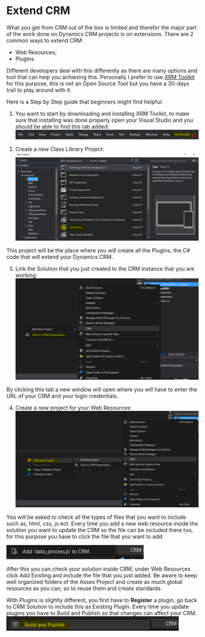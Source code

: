 # Extend CRM

What you get from CRM out of the box is limited and therefor the major part of the work done on Dynamics CRM projects is on extensions.
There are 2 common ways to extend CRM:
- Web Resources;
- Plugins

Different developers deal with this differently as there are many options and tool that can help you achieving this.
Personally I prefer to use <a href="https://xrmtoolkit.com/">XRM Toolkit</a> for this purpose, this is not an Open Source Tool but you have a 30-days trail to play around with it.

Here is a Step by Step guide that beginners might find helpful:

1. You want to start by downloading and installing XRM Toolkit, to make sure that installing was done properly open your Visual Studio and you should be able to find this tab added:
![alt tag](https://github.com/Parpulo/DynamicsCRMBook/blob/master/img/xrmtoolkit.PNG)

2. Create a new Class Library Project:
![alt tag](https://github.com/Parpulo/DynamicsCRMBook/blob/master/img/newProject.PNG)

This project will be the place where you will create all the Plugins, the C# code that will extend your Dynamics CRM.

3. Link the Solution that you just created to the CRM instance that you are working:
![alt tag](https://github.com/Parpulo/DynamicsCRMBook/blob/master/img/linkToCMR.PNG)

By clicking this tab a new window will open where you will have to enter the URL of your CRM and your login credentials.

4. Create a new project for your Web Resources:
![alt tag](https://github.com/Parpulo/DynamicsCRMBook/blob/master/img/assets.PNG)

You will be asked to check all the types of files that you want to include such as, html, css, js ect.
Every time you add a new web resource inside the solution you want to update the CRM so the file can be included there too, for this purpose you have to click the file that you want to add:

![alt tag](https://github.com/Parpulo/DynamicsCRMBook/blob/master/img/addFiles.PNG)

After this you can check your solution inside CRM, under Web Resources click Add Existing and include the file that you just added.
Be aware to keep well organized folders of the Asses Project and create as much global resources as you can, so to reuse them and create standards.

With Plugins is slightly different, you first have to **Register** a plugin, go back to CRM Solution to include this as Existing Plugin.
Every time you update plugins you have to Build and Publish so that changes can affect your CRM.
![alt tag](https://github.com/Parpulo/DynamicsCRMBook/blob/master/img/publish.PNG)
